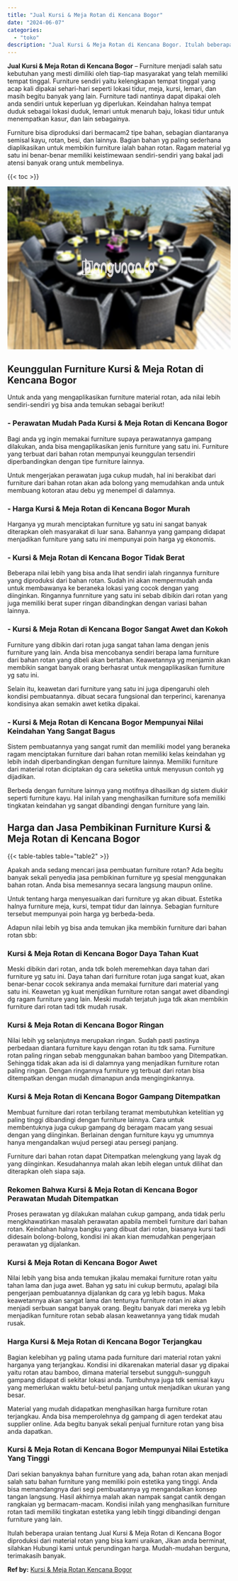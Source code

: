 ```yaml
---
title: "Jual Kursi & Meja Rotan di Kencana Bogor"
date: "2024-06-07"
categories: 
  - "toko"
description: "Jual Kursi & Meja Rotan di Kencana Bogor. Itulah beberapa uraian tentang Jual Kursi & Meja Rotan di Kencana Bogor diproduksi dari material rotan yang bisa ka..."
---
```


**Jual Kursi & Meja Rotan di Kencana Bogor** – Furniture menjadi salah satu kebutuhan yang mesti dimiliki oleh tiap-tiap masyarakat yang telah memiliki tempat tinggal. Furniture sendiri yaitu kelengkapan tempat tinggal yang acap kali dipakai sehari-hari seperti lokasi tidur, meja, kursi, lemari, dan masih begitu banyak yang lain. Furniture tadi nantinya dapat dipakai oleh anda sendiri untuk keperluan yg diperlukan. Keindahan halnya tempat duduk sebagai lokasi duduk, lemari untuk menaruh baju, lokasi tidur untuk menempatkan kasur, dan lain sebagainya.

Furniture bisa diproduksi dari bermacam2 tipe bahan, sebagian diantaranya semisal kayu, rotan, besi, dan lainnya. Bagian bahan yg paling sederhana diaplikasikan untuk membikin furniture ialah bahan rotan. Ragam material yg satu ini benar-benar memiliki keistimewaan sendiri-sendiri yang bakal jadi atensi banyak orang untuk membelinya.

{{< toc >}}

![Jual Kursi & Meja Rotan di Kencana Bogor](/images/kursi-meja-rotan-murah26.png)

## Keunggulan Furniture Kursi & Meja Rotan di Kencana Bogor

Untuk anda yang mengaplikasikan furniture material rotan, ada nilai lebih sendiri-sendiri yg bisa anda temukan sebagai berikut!

### \- Perawatan Mudah Pada Kursi & Meja Rotan di Kencana Bogor

Bagi anda yg ingin memakai furniture supaya perawatannya gampang dilakukan, anda bisa mengaplikasikan jenis furniture yang satu ini. Furniture yang terbuat dari bahan rotan mempunyai keunggulan tersendiri diperbandingkan dengan tipe furniture lainnya.

Untuk mengerjakan perawatan juga cukup mudah, hal ini berakibat dari furniture dari bahan rotan akan ada bolong yang memudahkan anda untuk membuang kotoran atau debu yg menempel di dalamnya.

### \- Harga Kursi & Meja Rotan di Kencana Bogor Murah

Harganya yg murah menciptakan furniture yg satu ini sangat banyak diterapkan oleh masyarakat di luar sana. Bahannya yang gampang didapat menjadikan furniture yang satu ini mempunyai poin harga yg ekonomis.

### \- Kursi & Meja Rotan di Kencana Bogor Tidak Berat

Beberapa nilai lebih yang bisa anda lihat sendiri ialah ringannya furniture yang diproduksi dari bahan rotan. Sudah ini akan mempermudah anda untuk membawanya ke beraneka lokasi yang cocok dengan yang diinginkan. Ringannya funrniture yang satu ini sebab dibikin dari rotan yang juga memiliki berat super ringan dibandingkan dengan variasi bahan lainnya.

### \- Kursi & Meja Rotan di Kencana Bogor Sangat Awet dan Kokoh

Furniture yang dibikin dari rotan juga sangat tahan lama dengan jenis furniture yang lain. Anda bisa mencobanya sendiri berapa lama furniture dari bahan rotan yang dibeli akan bertahan. Keawetannya yg menjamin akan membikin sangat banyak orang berhasrat untuk mengaplikasikan furniture yg satu ini.

Selain itu, keawetan dari furniture yang satu ini juga dipengaruhi oleh kondisi pembuatannya. dibuat secara fungsional dan terperinci, karenanya kondisinya akan semakin awet ketika dipakai.

### \- Kursi & Meja Rotan di Kencana Bogor Mempunyai Nilai Keindahan Yang Sangat Bagus

Sistem pembuatannya yang sangat rumit dan memiliki model yang beraneka ragam menciptakan furniture dari bahan rotan memiliki kelas keindahan yg lebih indah diperbandingkan dengan furniture lainnya. Memiliki furniture dari material rotan diciptakan dg cara seketika untuk menyusun contoh yg dijadikan.

Berbeda dengan furniture lainnya yang motifnya dihasilkan dg sistem diukir seperti furniture kayu. Hal inilah yang menghasilkan furniture sofa memiliki tingkatan keindahan yg sangat dibandingi dengan furniture yang lain.

## Harga dan Jasa Pembikinan Furniture Kursi & Meja Rotan di Kencana Bogor

{{< table-tables table="table2" >}}

Apakah anda sedang mencari jasa pembuatan furniture rotan? Ada begitu banyak sekali penyedia jasa pembikinan furniture yg spesial menggunakan bahan rotan. Anda bisa memesannya secara langsung maupun online.

Untuk tentang harga menyesuaikan dari furniture yg akan dibuat. Estetika halnya furniture meja, kursi, tempat tidur dan lainnya. Sebagian furniture tersebut mempunyai poin harga yg berbeda-beda.

Adapun nilai lebih yg bisa anda temukan jika membikin furniture dari bahan rotan sbb:

### Kursi & Meja Rotan di Kencana Bogor Daya Tahan Kuat

Meski dibikin dari rotan, anda tdk boleh meremehkan daya tahan dari furniture yg satu ini. Daya tahan dari furniture rotan juga sangat kuat, akan benar-benar cocok sekiranya anda memakai furniture dari material yang satu ini. Keawetan yg kuat menjdikan furniture rotan sangat awet dibandingi dg ragam furniture yang lain. Meski mudah terjatuh juga tdk akan membikin furniture dari rotan tadi tdk mudah rusak.

### Kursi & Meja Rotan di Kencana Bogor Ringan

Nilai lebih yg selanjutnya merupakan ringan. Sudah pasti pastinya perbedaan diantara furniture kayu dengan rotan itu tdk sama. Furniture rotan paling ringan sebab menggunakan bahan bamboo yang Ditempatkan. Sehingga tidak akan ada isi di dalamnya yang menjadikan furniture rotan paling ringan. Dengan ringannya furniture yg terbuat dari rotan bisa ditempatkan dengan mudah dimanapun anda menginginkannya.

### Kursi & Meja Rotan di Kencana Bogor Gampang Ditempatkan

Membuat furniture dari rotan terbilang teramat membutuhkan ketelitian yg paling tinggi dibandingi dengan furniture lainnya. Cara untuk membentuknya juga cukup gampang dg beragam macam yang sesuai dengan yang diinginkan. Berlainan dengan furniture kayu yg umumnya hanya mengandalkan wujud persegi atau persegi panjang.

Furniture dari bahan rotan dapat Ditempatkan melengkung yang layak dg yang diinginkan. Kesudahannya malah akan lebih elegan untuk dilihat dan diterapkan oleh siapa saja.

### Rekomen Bahwa Kursi & Meja Rotan di Kencana Bogor Perawatan Mudah Ditempatkan

Proses perawatan yg dilakukan malahan cukup gampang, anda tidak perlu mengkhawatirkan masalah perawatan apabila membeli furniture dari bahan rotan. Keindahan halnya bangku yang dibuat dari rotan, biasanya kursi tadi didesain bolong-bolong, kondisi ini akan kian memudahkan pengerjaan perawatan yg dijalankan.

### Kursi & Meja Rotan di Kencana Bogor Awet

Nilai lebih yang bisa anda temukan jikalau memakai furniture rotan yaitu tahan lama dan juga awet. Bahan yg satu ini cukup bermutu, apalagi bila pengerjaan pembuatannya dijalankan dg cara yg lebih bagus. Maka keawetannya akan sangat lama dan tentunya furniture rotan ini akan menjadi serbuan sangat banyak orang. Begitu banyak dari mereka yg lebih menjadikan furniture rotan sebab alasan keawetannya yang tidak mudah rusak.

### Harga Kursi & Meja Rotan di Kencana Bogor Terjangkau

Bagian kelebihan yg paling utama pada furniture dari material rotan yakni harganya yang terjangkau. Kondisi ini dikarenakan material dasar yg dipakai yaitu rotan atau bamboo, dimana material tersebut sungguh-sungguh gampang didapat di sekitar lokasi anda. Tumbuhnya juga tdk semisal kayu yang memerlukan waktu betul-betul panjang untuk menjadikan ukuran yang besar.

Material yang mudah didapatkan menghasilkan harga furniture rotan terjangkau. Anda bisa memperolehnya dg gampang di agen terdekat atau supplier online. Ada begitu banyak sekali penjual furniture rotan yang bisa anda dapatkan.

### Kursi & Meja Rotan di Kencana Bogor Mempunyai Nilai Estetika Yang Tinggi

Dari sekian banyaknya bahan furniture yang ada, bahan rotan akan menjadi salah satu bahan furniture yang memiliki poin estetika yang tinggi. Anda bisa memandangnya dari segi pembuatannya yg mengandalkan konsep tangan langsung. Hasil akhirnya malah akan nampak sangat cantik dengan rangkaian yg bermacam-macam. Kondisi inilah yang menghasilkan furniture rotan tadi memiliki tingkatan estetika yang lebih tinggi dibandingi dengan furniture yang lain.

Itulah beberapa uraian tentang Jual Kursi & Meja Rotan di Kencana Bogor diproduksi dari material rotan yang bisa kami uraikan, Jikan anda berminat, silahkan Hubungi kami untuk perundingan harga. Mudah-mudahan berguna, terimakasih banyak.

**Ref by:** [Kursi & Meja Rotan Kencana Bogor](https://id.wikipedia.org/wiki/Kursi)
